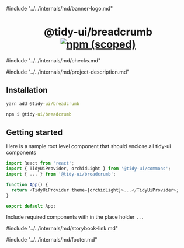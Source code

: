 #include "../../internals/md/banner-logo.md"

<h1 align="center">
  @tidy-ui/breadcrumb
  <a href="https://www.npmjs.com/package/@tidy-ui/breadcrumb">
    <img alt="npm (scoped)" src="https://img.shields.io/npm/v/@tidy-ui/breadcrumb" />
  </a>
</h1>
#include "../../internals/md/checks.md"

#include "../../internals/md/project-description.md"

## Installation

```cmd
yarn add @tidy-ui/breadcrumb
```

```cmd
npm i @tidy-ui/breadcrumb
```

## Getting started

Here is a sample root level component that should enclose all tidy-ui components

```typescript
import React from 'react';
import { TidyUiProvider, orchidLight } from '@tidy-ui/commons';
import { ... } from '@tidy-ui/breadcrumb';

function App() {
  return <TidyUiProvider theme={orchidLight}>...</TidyUiProvider>;
}

export default App;
```

Include required components with in the place holder `...`

#include "../../internals/md/storybook-link.md"

#include "../../internals/md/footer.md"
